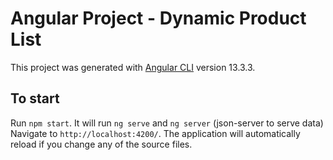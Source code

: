 # Angular Project - Dynamic Product List

This project was generated with [Angular CLI](https://github.com/angular/angular-cli) version 13.3.3.

## To start

Run `npm start`. It will run `ng serve` and `ng server` (json-server to serve data)
Navigate to `http://localhost:4200/`. The application will automatically reload if you change any of the source files.
